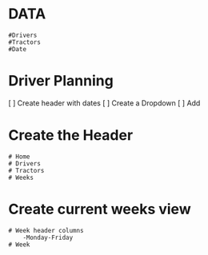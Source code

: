 # DATA #
    #Drivers
    #Tractors
    #Date

# Driver Planning #
[ ] Create header with dates
[ ] Create a Dropdown
[ ] Add

# Create the Header
    # Home
    # Drivers
    # Tractors
    # Weeks

# Create current weeks view
    # Week header columns
        -Monday-Friday
    # Week
    

